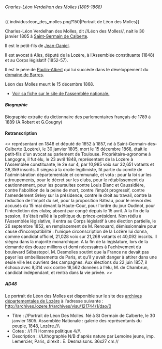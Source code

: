 ###### Charles-Léon Verdelhan des Molles (1805-1868)

{{ individus:leon\_des\_molles.png?150\|Portrait de Léon des Molles}}

Charles-Léon Verdelhan des Molles, dit //Léon des Molles//, nait le 30
janvier 1805 à [Saint-Germain de
Calberte](Liste_des_propriétés_notables).

Il est le petit-fils de
[Jean-Daniel](Jean-Daniel_Verdelhan_des_Molles_(1737-1822)).

Il est avocat à Alès, député de la Lozère, à l\'Assemblée constituante
(1848) et au Corps législatif (1852-57).

Il est le père de
[Paulin-Albert](Paulin-Joseph-Albert_de_Verdelhan_des_Molles_(1837-1914))
qui lui succède dans le développement du [domaine de
Barres](Liste_des_propriétés_notables#Château_de_Barres).

Léon des Molles meurt le 15 décembre 1868.

 * [Voir sa fiche sur le site de l'assemblée nationale.](http://www.assemblee-nationale.fr/sycomore/fiche.asp?num_dept=9593)

##### Biographie

Biographie extraite du dictionnaire des parlementaires français de 1789
à 1889 (A.Robert et G.Cougny)

#### Retranscription

\<\< représentant en 1848 et député de 1852 à 1857, né à
Saint-Germain-des-Calberte (Lozère), le 30 janvier 1805, mort le 15
décembre 1868, était le petit-fils d\'un avocat au parlement de
Toulouse. Propriétaire-agronome à Langogne, il fut élu, le 23 avril
1848, représentant de la Lozère à l\'Assemblée constituante, le 2e sur
4, par 10,985 voix sur 32,651 votants et 38,359 inscrits. Il siégea à la
droite légitimiste, fit partie du comité de l\'administration
départementale et communale, et vota : pour la loi sur les
attroupements, pour le décret sur les clubs, pour le rétablissement du
cautionnement, pour les poursuites contre Louis Blanc et Caussidière,
contre l\'abolition de la peine de mort, contre l\'impôt progressif,
contre l\'amendement Grévy sur la présidence, contre le droit au
travail, contre la réduction de l\'impôt du sel, pour la proposition
Râteau, pour le renvoi des accusés du 15 mai devant la Haute-Cour, pour
l\'ordre du jour Oudinot, pour l\'interdiction des clubs; absent par
congé depuis le 15 avril. A la fin de la session, il s\'était rallié à
la politique du prince-président. Non réélu à l\'Assemblée législative,
il entra au Corps législatif à une élection partielle, le 26 septembre
1852, en remplacement de M. Renouard, démissionnaire pour cause
d\'incompatibilité : l\'unique circonscription de la Lozère lui donna,
comme candidat officiel, 21,028 voix sur 21,268 votants et 40,092
inscrits. Il siégea dans la majorité monarchique. A la fin de la
législature, lors de la demande des douze millions et demi nécessaires à
l\'achèvement du boulevard Sébastopol, M. Desmolles soutint que la
France ne devait pas payer les embellissements de Paris, et qu\'il y
avait danger à attirer dans une seule ville les ouvriers des campagnes.
Aux élections du 22 juin 1857, il échoua avec 8,314 voix contre 18,562
données à l\'élu, M. de Chambrun, candidat indépendant, et rentra dans
la vie privée. \>\>

##### AD48

Le portrait de Léon des Molles est disponible sur le site des [archives
départementales de Lozère](http://archives.lozere.fr/) à
l\'adresse suivante :
<http://archives.lozere.fr/archives/visu/121744/1/dao/0>

 * Titre : //Portrait de Léon Des Molles. Né à St Germain de Calberte, le 30 janvier 1805. Assemblée Nationale : galerie des représentants du peuple, 1848, Lozère.//\
 * Cotes : //1 Fi Homme politique 4//\
 * Description : //Lithographie N/B d'après nature par Lemoine jeune, imp. Lemercier, Paris, direxit : E. Desmaisons. 36x27 cm.//
